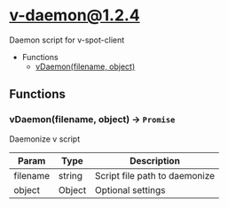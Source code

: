# v-daemon@1.2.4

Daemon script for v-spot-client

+ Functions
  + [vDaemon(filename, object)](#v-daemon-function-v-daemon)

## Functions

<a class='md-heading-link' name="v-daemon-function-v-daemon" ></a>

### vDaemon(filename, object) -> `Promise`

Daemonize v script

| Param | Type | Description |
| ----- | --- | -------- |
| filename | string | Script file path to daemonize |
| object | Object | Optional settings |





